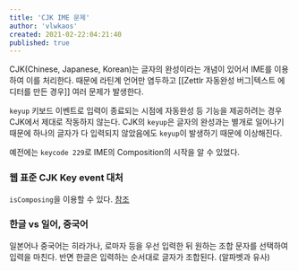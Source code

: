 ```yaml
---
title: 'CJK IME 문제'
author: 'vlwkaos'
created: 2021-02-22:04:21:40
published: true
---
```


CJK(Chinese, Japanese, Korean)는 글자의 완성이라는 개념이 있어서 IME를 이용하여 이를 처리한다. 때문에 라틴계 언어만 염두하고 [[Zettlr 자동완성 버그|텍스트 에디터를 만든 경우]] 여러 문제가 발생한다. 

`keyup` 키보드 이벤트로 입력이 종료되는 시점에 자동완성 등 기능을 제공하려는 경우 CJK에서 제대로 작동하지 않는다. CJK의 `keyup`은 글자의 완성과는 별개로 일어나기 때문에 하나의 글자가 다 입력되지 않았음에도 `keyup`이 발생하기 때문에 이상해진다.

예전에는 `keycode 229`로 IME의 Composition의 시작을 알 수 있었다.

### 웹 표준 CJK Key event 대처

`isComposing`을 이용할 수 있다. [참조](https://www.fxsitecompat.dev/en-CA/docs/2018/keydown-and-keyup-events-are-now-fired-during-ime-composition/)

### 한글 vs 일어, 중국어

일본어나 중국어는 히라가나, 로마자 등을 우선 입력한 뒤 원하는 조합 문자를 선택하여 입력을 마친다. 반면 한글은 입력하는 순서대로 글자가 조합된다. (알파벳과 유사)



